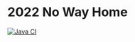 # 2022 No Way Home
[![Java CI](https://github.com/Team4388/2022NoWayHome/actions/workflows/gradle.yml/badge.svg)](https://github.com/Team4388/2022NoWayHome/actions/workflows/gradle.yml)
